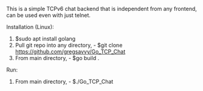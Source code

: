 This is a simple TCPv6 chat backend that is independent from any frontend, can be used even with just telnet.

Installation (Linux):
1. $sudo apt install golang
2. Pull git repo into any directory, - $git clone https://github.com/gregsavvy/Go_TCP_Chat
3. From main directory, - $go build .

Run:
1. From main directory, - $./Go_TCP_Chat
